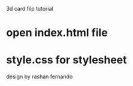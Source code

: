 3d card filp tutorial
# open index.html file 
# style.css for stylesheet


design by rashan fernando
